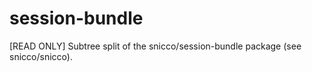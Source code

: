 # session-bundle
[READ ONLY] Subtree split of the snicco/session-bundle package (see snicco/snicco).
